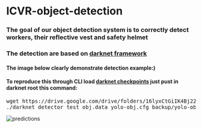 # ICVR-object-detection
### The goal of our object detection system is to correctly detect workers, their reflective vest and safety helmet
### The detection are based on [darknet framework](https://github.com/AlexeyAB/darknet)

#### The image below clearly demonstrate detection example:)
#### To reproduce this through CLI load [darknet checkpoints](https://drive.google.com/drive/folders/16lyxCtGiIK4Bj22AD8-nmZniR5SGN35m) just pust in darknet root this command:
<pre/>
wget https://drive.google.com/drive/folders/16lyxCtGiIK4Bj22AD8-nmZniR5SGN35m
./darknet detector test obj.data yolo-obj.cfg backup/yolo-obj_5000.weights
</pre> 

![predictions](https://user-images.githubusercontent.com/85686842/196692771-948b7a46-1f1f-4124-9876-2d4efdcbc702.jpg)
